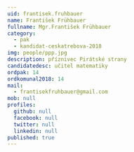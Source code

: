 ```yaml
---
uid: frantisek.fruhbauer
name: František Frühbauer
fullname: Mgr.František Frühbauer
category:
  - pak
  - kandidat-ceskatrebova-2018
img: people/ppp.jpg
description: příznivec Pirátské strany
candidatedesc: učitel matematiky
ordpak: 14
ordkomunal2018: 14
mail:
  - frantisekfruhbauer@gmail.com
mob: null
profiles:
  github: null
  facebook: null
  twitter: null
  linkedin: null
published: true
---
```

